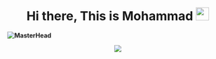 <p>
  <h1 align="center"><b>Hi there, This is Mohammad <img src="https://docs.google.com/uc?export=download&id=166Ecq6uBl61U14OUlkHOHIBv2ArKoumJ" alt="" width="30"></h1>
</p>

![MasterHead]([https://www.dropbox.com/s/nu22jiyguc8leyt/banner.png](https://previews.dropbox.com/p/thumb/ABmh2kaeU1rmlKPQ6Jc8I433JN5iAtIq8ohc_8CVcT2J2-SzCKlG8hLucWTVJwQt1wPHmsx78p7VPFeA22Rx8wiv1prNrQZ7ZCMLDvJvCnX_r_BaB-xS7HPgNlW3J07UVFjzhs5fRBI-0marWoH08nRVQC1SZp6T5TBMVRENibbc6m_G-XBvl19C8220lvP-ai9MdzKJkRUP7IPVw1Z3NbEl-myJsgDAXDW-xOaUKoLRaIoLLucbRqFXEMdKURrrgd5_AZpGKwNdjoqKpIhaev4U84UFJPgbzbM_hfNFUAFEterp9J_1xkJ38jH-q9dEFJ-Voz5WAwqNSJwVLQdXop2MKDGT3yGJCm4QLgI-RPnRVmdLNx340LwFVJyCvEZCK-c/p.png))


<p align="center">
<img src="https://img.shields.io/badge/PORTFOLIO-CC6699?style=for-the-badge&logoColor=white alt="Portfolio" />
</p>
<br />




















<!--
**mohammadafshari01/mohammadafshari01** is a ✨ _special_ ✨ repository because its `README.md` (this file) appears on your GitHub profile.

Here are some ideas to get you started:

- 🔭 I’m currently working on ...
- 🌱 I’m currently learning ...
- 👯 I’m looking to collaborate on ...
- 🤔 I’m looking for help with ...
- 💬 Ask me about ...
- 📫 How to reach me: ...
- 😄 Pronouns: ...
- ⚡ Fun fact: ...
-->
